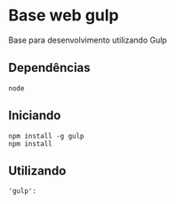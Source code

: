 # Base web gulp
Base para desenvolvimento utilizando Gulp

## Dependências
	node

## Iniciando
	npm install -g gulp
	npm install

## Utilizando
	'gulp': 
